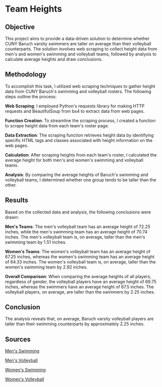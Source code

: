 # Team Heights
## Objective
This project aims to provide a data-driven solution to determine whether CUNY Baruch varsity swimmers are taller on average than their volleyball counterparts. The solution involves web scraping to collect height data from men's and women's swimming and volleyball teams, followed by analysis to calculate average heights and draw conclusions.

## Methodology
To accomplish this task, I utilized web scraping techniques to gather height data from CUNY Baruch's swimming and volleyball rosters. The following steps outline the process:

**Web Scraping**: I employed Python's requests library for making HTTP requests and BeautifulSoup from bs4 to extract data from web pages.

**Function Creation**: To streamline the scraping process, I created a function to scrape height data from each team's roster page. 

**Data Extraction**: The scraping function retrieves height data by identifying specific HTML tags and classes associated with height information on the web pages.

**Calculation**: After scraping heights from each team's roster, I calculated the average height for both men's and women's swimming and volleyball teams.

**Analysis**: By comparing the average heights of Baruch's swimming and volleyball teams, I determined whether one group tends to be taller than the other.

## Results
Based on the collected data and analysis, the following conclusions were drawn:

**Men's Teams**: The men's volleyball team has an average height of 72.25 inches, while the men's swimming team has an average height of 70.74 inches. The men's volleyball team is, on average, taller than the men's swimming team by 1.51 inches.

**Women's Teams**: The women's volleyball team has an average height of 67.25 inches, whereas the women's swimming team has an average height of 64.33 inches. The women's volleyball team is, on average, taller than the women's swimming team by 2.92 inches.

**Overall Comparison**: When comparing the average heights of all players, regardless of gender, the volleyball players have an average height of 69.75 inches, whereas the swimmers have an average height of 67.5 inches. The volleyball players, on average, are taller than the swimmers by 2.25 inches.
## Conclusion
The analysis reveals that, on average, Baruch varsity volleyball players are taller than their swimming counterparts by approximately 2.25 inches. 

## Sources
[Men's Swimming](https://athletics.baruch.cuny.edu/sports/mens-swimming-and-diving/roster)

[Men's Volleyball](https://athletics.baruch.cuny.edu/sports/mens-volleyball/roster)

[Women's Swimming](https://athletics.baruch.cuny.edu/sports/womens-swimming-and-diving/roster)

[Women's Volleyball](https://athletics.baruch.cuny.edu/sports/womens-volleyball/roster)
